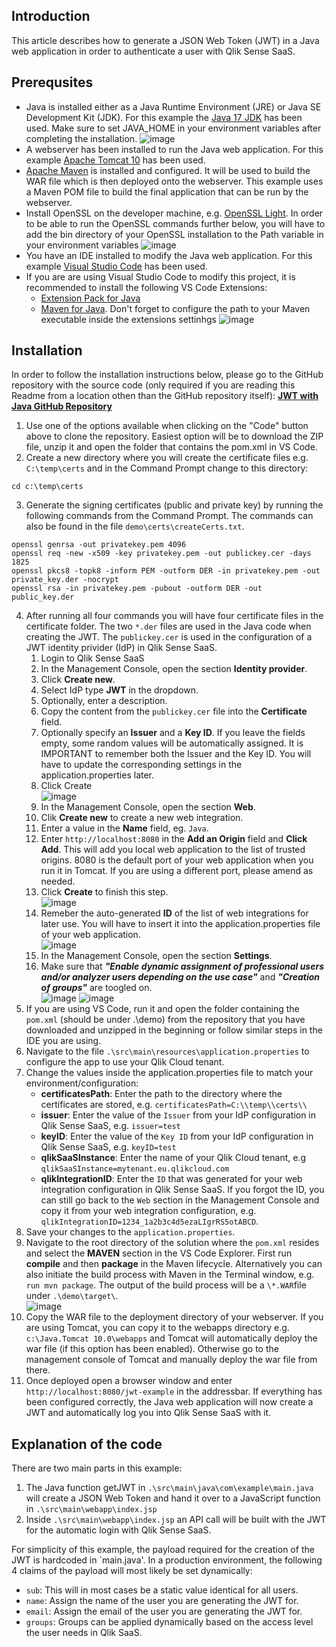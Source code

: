 ## Introduction ##
This article describes how to generate a JSON Web Token (JWT) in a Java web application in order to authenticate a user with Qlik Sense SaaS.

## Prerequsites ##
* Java is installed either as a Java Runtime Environment (JRE) or Java SE Development Kit (JDK). For this example the [Java 17 JDK](https://www.oracle.com/java/technologies/downloads/#jdk17-windows) has been used. Make sure to set JAVA_HOME in your environment variables after completing the installation.
![image](https://user-images.githubusercontent.com/72072893/196156062-26973dae-02d8-49ad-b892-2aa2a2bca76f.png)
* A webserver has been installed to run the Java web application. For this example [Apache Tomcat 10](https://tomcat.apache.org/download-10.cgi) has been used.
* [Apache Maven](https://maven.apache.org/) is installed and configured. It will be used to build the WAR file which is then deployed onto the webserver. This example uses a Maven POM file to build the final application that can be run by the webserver.
* Install OpenSSL on the developer machine, e.g. [OpenSSL Light](https://slproweb.com/products/Win32OpenSSL.html). In order to be able to run the OpenSSL commands further below, you will have to add the bin directory of your OpenSSL installation to the Path variable in your environment variables
![image](https://user-images.githubusercontent.com/72072893/196162663-16e761d5-619a-4539-8fb7-eb31922f77b8.png)
* You have an IDE installed to modify the Java web application. For this example [Visual Studio Code](https://code.visualstudio.com/) has been used.
* If you are are using Visual Studio Code to modify this project, it is recommended to install the following VS Code Extensions:
  * [Extension Pack for Java](https://marketplace.visualstudio.com/items?itemName=vscjava.vscode-java-pack)
  * [Maven for Java](https://marketplace.visualstudio.com/items?itemName=vscjava.vscode-maven). Don't forget to configure the path to your Maven executable inside the extensions settinhgs
![image](https://user-images.githubusercontent.com/72072893/196164767-b3bb429f-955c-4ce0-856a-fef4009fac46.png)
   
## Installation ##
In order to follow the installation instructions below, please go to the GitHub repository with the source code (only required if you are reading this Readme from  a location othen than the GitHub repository itself): __[JWT with Java GitHub Repository](https://github.com/jacobvinzent/JWT-with-JAVA-on-Qlik-Sense-SaaS)__

1. Use one of the options available when clicking on the "Code" button above to clone the repository. Easiest option will be to download the ZIP file, unzip it and open the folder that contains the pom.xml in VS Code.
2. Create a new directory where you will create the certificate files e.g. `C:\temp\certs` and in the Command Prompt change to this directory:
```
cd c:\temp\certs
```
3. Generate the signing certificates (public and private key) by running the following commands from the Command Prompt. The commands can also be found in the file `demo\certs\createCerts.txt`.
```
openssl genrsa -out privatekey.pem 4096
openssl req -new -x509 -key privatekey.pem -out publickey.cer -days 1825
openssl pkcs8 -topk8 -inform PEM -outform DER -in privatekey.pem -out private_key.der -nocrypt
openssl rsa -in privatekey.pem -pubout -outform DER -out public_key.der
```
4. After running all four commands you will have four certificate files in the certificate folder. The two `*.der` files are used in the Java code when creating the JWT. The `publickey.cer` is used in the configuration of a JWT identity privider (IdP) in Qlik Sense SaaS.
   1. Login to Qlik Sense SaaS
   2. In the Management Console, open the section **Identity provider**.
   3. Click **Create new**.
   4. Select IdP type **JWT** in the dropdown.
   5. Optionally, enter a description.
   6. Copy the content from the `publickey.cer` file into the **Certificate** field.
   7. Optionally specify an **Issuer** and a **Key ID**. If you leave the fields empty, some random values will be automatically assigned. It is IMPORTANT to remember both the Issuer and the Key ID. You will have to update the corresponding settings in the application.properties later.
   8. Click Create <br>
   ![image](https://user-images.githubusercontent.com/6170297/169548503-30d14e7f-a1fa-4dc4-a70b-081ccdc0fa8f.png)
   9. In the Management Console, open the section **Web**.
   10. Clik **Create new** to create a new web integration.
   11. Enter a value in the **Name** field, eg. `Java`.
   12. Enter `http://localhost:8080` in the **Add an Origin** field and **Click Add**. This will add you local web application to the list of trusted origins. 8080 is the default port of your web application when you run it in Tomcat. If you are using a different port, please amend as needed.
   13. Click **Create** to finish this step. <br>
   ![image](https://user-images.githubusercontent.com/6170297/169548961-575c5d2e-154e-4b61-acb3-44d4b5ab27c3.png)
   14. Remeber the auto-generated **ID** of the list of web integrations for later use. You will have to insert it into the application.properties file of your web application.<br>
   ![image](https://user-images.githubusercontent.com/6170297/169549360-bc64b948-dafc-4272-aa04-5635a2b96468.png)
   15. In the Management Console, open the section **Settings**.
   16. Make sure that **_"Enable dynamic assignment of professional users and/or analyzer users depending on the use case"_** and **_"Creation of groups"_** are toogled on.<br>
   ![image](https://user-images.githubusercontent.com/6170297/169549600-d4337cc6-966d-48e4-9a3d-94f799903eb0.png) ![image](https://user-images.githubusercontent.com/6170297/169549817-d530945d-92fa-4b53-b929-65e207d7f6e2.png)
17. If you are using VS Code, run it and open the folder containing the `pom.xml` (should be under .\demo) from the repository that you have downloaded and unzipped in the beginning or follow similar steps in the IDE you are using. 
18. Navigate to the file `.\src\main\resources\application.properties` to configure the app to use your Qlik Cloud tenant.
19. Change the values inside the application.properties file to match your environment/configuration:
    - **certificatesPath**: Enter the path to the directory where the certificates are stored, e.g. `certificatesPath=C:\\temp\\certs\\`
    - **issuer**: Enter the value of the `Issuer` from your IdP configuration in Qlik Sense SaaS, e.g. `issuer=test`
    - **keyID**: Enter the value of the `Key ID` from your IdP configuration in Qlik Sense SaaS, e.g. `keyID=test`
    - **qlikSaaSInstance**: Enter the name of your Qlik Cloud tenant, e.g `qlikSaaSInstance=mytenant.eu.qlikcloud.com`
    - **qlikIntegrationID**: Enter the `ID` that was generated for your web integration configuration in Qlik Sense SaaS. If you forgot the ID, you can still go back to the `Web` section in the Management Console and copy it from your web integration configuration, e.g. `qlikIntegrationID=1234_1a2b3c4d5ezaLIgrRS5otABCD`.
20. Save your changes to the `application.properties`.
21. Navigate to the root directory of the solution where the `pom.xml` resides and select the **MAVEN** section in the VS Code Explorer. First run **compile** and then **package** in the Maven lifecycle. Alternatively you can also initiate the build process with Maven in the Terminal window, e.g. `run mvn package`. The output of the build process will be a `\*.WAR`file under `.\demo\target\`.<br>
![image](https://user-images.githubusercontent.com/72072893/193283548-5f5cd1f2-b6e6-4227-a706-1aba3550a746.png)
22. Copy the WAR file to the deployment directory of your webserver. If you are using Tomcat, you can copy it to the webapps directory e.g. `c:\Java.Tomcat 10.0\webapps` and Tomcat will automatically deploy the war file (if this option has been enabled). Otherwise go to the management console of Tomcat and manually deploy the war file from there.
23. Once deployed open a browser window and enter `http://localhost:8080/jwt-example` in the addressbar. If everything has been configured correctly, the Java web application will now create a JWT and automatically log you into Qlik Sense SaaS with it. 

## Explanation of the code
There are two main parts in this example:
1. The Java function getJWT in `.\src\main\java\com\example\main.java` will create a JSON Web Token and hand it over to a JavaScript function in `.\src\main\webapp\index.jsp`
2. Inside `.\src\main\webapp\index.jsp` an API call will be built with the JWT for the automatic login with Qlik Sense SaaS.

For simplicity of this example, the payload required for the creation of the JWT is hardcoded in `main.java'. In a production environment, the following 4 claims of the payload will most likely be set dynamically:
- `sub`: This will in most cases be a static value identical for all users.
- `name`: Assign the name of the user you are generating the JWT for.
- `email`: Assign the email of the user you are generating the JWT for.
- `groups`: Groups can be applied dynamically based on the access level the user needs in Qlik SaaS.
